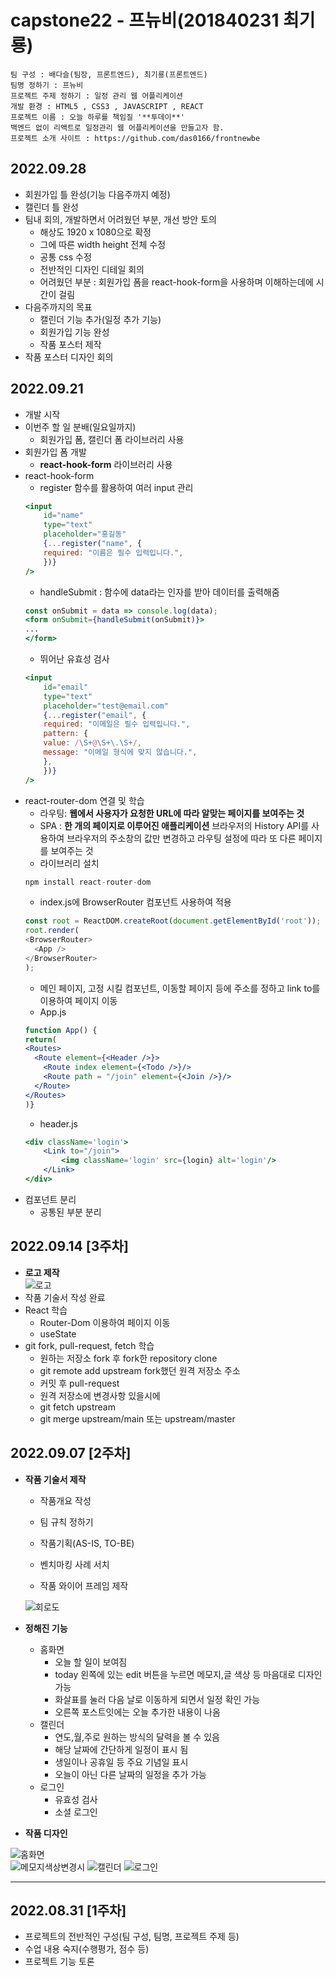 # capstone22 - 프뉴비(201840231 최기룡)
    팀 구성 : 배다슬(팀장, 프론트엔드), 최기룡(프론트엔드)
    팀명 정하기 : 프뉴비
    프로젝트 주제 정하기 : 일정 관리 웹 어플리케이션
    개발 환경 : HTML5 , CSS3 , JAVASCRIPT , REACT
    프로젝트 이름 : 오늘 하루를 책임질 '**투데이**'
    백엔드 없이 리액트로 일정관리 웹 어플리케이션을 만들고자 함.
    프로젝트 소개 사이트 : https://github.com/das0166/frontnewbe

## 2022.09.28
+ 회원가입 틀 완성(기능 다음주까지 예정)
+ 캘린더 틀 완성
+ 팀내 회의, 개발하면서 어려웠던 부분, 개선 방안 토의
    + 해상도 1920 x 1080으로 확정
    + 그에 따른 width height 전체 수정
    + 공통 css 수정
    + 전반적인 디자인 디테일 회의
    + 어려웠던 부분 : 회원가입 폼을 react-hook-form을 사용하며 이해하는데에 시간이 걸림
+ 다음주까지의 목표
    + 캘린더 기능 추가(일정 추가 기능)
    + 회원가입 기능 완성
    + 작품 포스터 제작
+ 작품 포스터 디자인 회의
## 2022.09.21
+ 개발 시작
+ 이번주 할 일 분배(일요일까지)
    + 회원가입 폼, 캘린더 폼 라이브러리 사용
+ 회원가입 폼 개발
    + **react-hook-form** 라이브러리 사용
+ react-hook-form
    + register 함수를 활용하여 여러 input 관리
    ```jsx
    <input
        id="name"
        type="text"
        placeholder="홍길동"
        {...register("name", {
        required: "이름은 필수 입력입니다.",
        })}
    />
    ```
    + handleSubmit : 함수에 data라는 인자를 받아 데이터를 출력해줌
    ```jsx
    const onSubmit = data => console.log(data);
    <form onSubmit={handleSubmit(onSubmit)}>
    ...
    </form>
    ```
    + 뛰어난 유효성 검사
    ```jsx
    <input
        id="email"
        type="text"
        placeholder="test@email.com"
        {...register("email", {
        required: "이메일은 필수 입력입니다.",
        pattern: {
        value: /\S+@\S+\.\S+/,
        message: "이메일 형식에 맞지 않습니다.",
        },
        })}
    />
    ```
+ react-router-dom 연결 및 학습
    + 라우팅: **웹에서 사용자가 요청한 URL에 따라 알맞는 페이지를 보여주는 것**
    + SPA : **한 개의 페이지로 이루어진 애플리케이션**
    브라우저의 History API를 사용하여 브라우저의 주소창의 값만 변경하고 라우팅 설정에 따라 또 다른 페이지를 보여주는 것
    + 라이브러리 설치
    ```jsx
    npm install react-router-dom
    ```
    + index.js에 BrowserRouter 컴포넌트 사용하여 적용
    ```javascript
    const root = ReactDOM.createRoot(document.getElementById('root'));
    root.render(
    <BrowserRouter>
      <App />
    </BrowserRouter>
    );
    ```
    + 메인 페이지, 고정 시킬 컴포넌트, 이동할 페이지 등에 주소를 정하고 link to를 이용하여 페이지 이동
    + App.js
    ```jsx
    function App() {
    return(
    <Routes>
      <Route element={<Header />}>
        <Route index element={<Todo />}/>
        <Route path = "/join" element={<Join />}/>
      </Route>
    </Routes>
    )}
    ```
    + header.js
    ```jsx
    <div className='login'>
        <Link to="/join">
            <img className='login' src={login} alt='login'/>
        </Link>
    </div>
    ```
+ 컴포넌트 분리
    + 공통된 부분 분리
## 2022.09.14 [3주차]
+ **로고 제작**  
![로고](./img/logo.png)
+ 작품 기술서 작성 완료
+ React 학습
    + Router-Dom 이용하여 페이지 이동
    + useState
+ git fork, pull-request, fetch 학습
    + 원하는 저장소 fork 후 fork한 repository clone
    + git remote add upstream fork했던 원격 저장소 주소
    + 커밋 후 pull-request
    + 원격 저장소에 변경사항 있을시에
    + git fetch upstream
    + git merge upstream/main 또는 upstream/master

## 2022.09.07 [2주차]
+ **작품 기술서 제작**
    + 작품개요 작성
    + 팀 규칙 정하기  

    + 작품기획(AS-IS, TO-BE)
    + 벤치마킹 사례 서치
    + 작품 와이어 프레임 제작  

    ![회로도](./img/schematic.png)
      
+ **정해진 기능**
    + 홈화면
        + 오늘 할 일이 보여짐
        + today 왼쪽에 있는 edit 버튼을 누르면 메모지,글 색상 등 마음대로 디자인 가능
        + 화살표를 눌러 다음 날로 이동하게 되면서 일정 확인 가능
        + 오른쪽 포스트잇에는 오늘 추가한 내용이 나옴  
    + 캘린더
        + 연도,월,주로 원하는 방식의 달력을 볼 수 있음
        + 해당 날짜에 간단하게 일정이 표시 됨
        + 생일이나 공휴일 등 주요 기념일 표시
        + 오늘이 아닌 다른 날짜의 일정을 추가 가능
    + 로그인
        + 유효성 검사
        + 소셜 로그인
+ **작품 디자인**  

![홈화면](./img/home.png)  
![메모지색상변경시](./img/home_change.png)
![캘린더](./img/calendar.png)
![로그인](./img/login.png)  



___
## 2022.08.31 [1주차]

+ 프로젝트의 전반적인 구성(팀 구성, 팀명, 프로젝트 주제 등)
+ 수업 내용 숙지(수행평가, 점수 등)
+ 프로젝트 기능 토론

